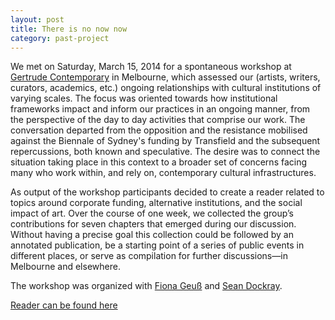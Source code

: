 ```yaml
---
layout: post
title: There is no now now
category: past-project
---
```


We met on Saturday, March 15, 2014 for a spontaneous workshop at [Gertrude Contemporary](http://www.gertrude.org.au/news) in Melbourne, which assessed our (artists, writers, curators, academics, etc.) ongoing relationships with cultural institutions of varying scales. The focus was oriented towards how institutional frameworks impact and inform our practices in an ongoing manner, from the perspective of the day to day activities that comprise our work. The conversation departed from the opposition and the resistance mobilised against the Biennale of Sydney's funding by Transfield and the subsequent repercussions, both known and speculative. The desire was to connect the situation taking place in this context to a broader set of concerns facing many who work within, and rely on, contemporary cultural infrastructures. 

As output of the workshop participants decided to create a reader related to topics around corporate funding, alternative institutions, and the social impact of art. Over the course of one week, we collected the group’s contributions for seven chapters that emerged during our discussion. Without having a precise goal this collection could be followed by an annotated publication, be a starting point of a series of public events in different places, or serve as compilation for further discussions—in Melbourne and elsewhere.

The workshop was organized with [Fiona Geuß](http://www.fionageuss.net/) and [Sean Dockray](http://e-rat.org/).

[Reader can be found here](http://aaaaarg.org/thing/53489813334fe0078b2164d4)


